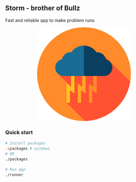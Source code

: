 ## Storm - brother of Bullz
Fast and reliable app to make problem runs

<p align="center" style="text-align:center;">
  <img src="https://github.com/Nikeweke/Storm/blob/master/public/storm.svg?raw=true" width="300" />
</p>

### Quick start
```bash
# Install packages
.\packages # windows
# OR 
./packages

# Run app
./runner
```